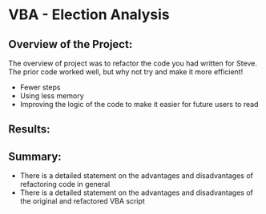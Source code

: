 # VBA - Election Analysis

## Overview of the Project:
The overview of project was to refactor the code you had written for Steve. The prior code worked well, but why not try and make it more efficient! 
  * Fewer steps
  * Using less memory
  * Improving the logic of the code to make it easier for future users to read


## Results:




## Summary:
   * There is a detailed statement on the advantages and disadvantages of refactoring code in general
   * There is a detailed statement on the advantages and disadvantages of the original and refactored VBA script 
